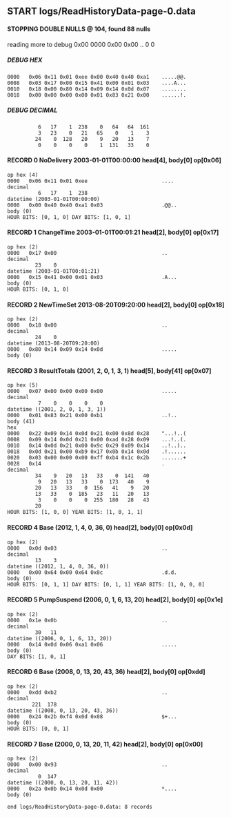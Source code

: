 ## START logs/ReadHistoryData-page-0.data
#### STOPPING DOUBLE NULLS @ 104, found 88 nulls
reading more to debug 0x00
    0000   0x00 0x00                                  ..
              0    0
##### DEBUG HEX
    0000   0x06 0x11 0x01 0xee 0x00 0x40 0x40 0xa1    .....@@.
    0008   0x03 0x17 0x00 0x15 0x41 0x00 0x01 0x03    ....A...
    0010   0x18 0x00 0x80 0x14 0x09 0x14 0x0d 0x07    ........
    0018   0x00 0x00 0x00 0x00 0x01 0x83 0x21 0x00    ......!.
##### DEBUG DECIMAL
              6   17    1  238    0   64   64  161
              3   23    0   21   65    0    1    3
             24    0  128   20    9   20   13    7
              0    0    0    0    1  131   33    0
#### RECORD 0 NoDelivery 2003-01-01T00:00:00 head[4], body[0] op[0x06]

    op hex (4)
    0000   0x06 0x11 0x01 0xee                        ....
    decimal
              6   17    1  238
    datetime (2003-01-01T00:00:00)
    0000   0x00 0x40 0x40 0xa1 0x03                   .@@..
    body (0)
    HOUR BITS: [0, 1, 0] DAY BITS: [1, 0, 1]
#### RECORD 1 ChangeTime 2003-01-01T00:01:21 head[2], body[0] op[0x17]

    op hex (2)
    0000   0x17 0x00                                  ..
    decimal
             23    0
    datetime (2003-01-01T00:01:21)
    0000   0x15 0x41 0x00 0x01 0x03                   .A...
    body (0)
    HOUR BITS: [0, 1, 0]
#### RECORD 2 NewTimeSet 2013-08-20T09:20:00 head[2], body[0] op[0x18]

    op hex (2)
    0000   0x18 0x00                                  ..
    decimal
             24    0
    datetime (2013-08-20T09:20:00)
    0000   0x80 0x14 0x09 0x14 0x0d                   .....
    body (0)

#### RECORD 3 ResultTotals (2001, 2, 0, 1, 3, 1) head[5], body[41] op[0x07]

    op hex (5)
    0000   0x07 0x00 0x00 0x00 0x00                   .....
    decimal
              7    0    0    0    0
    datetime ((2001, 2, 0, 1, 3, 1))
    0000   0x01 0x83 0x21 0x00 0xb1                   ..!..
    body (41)
    hex
    0000   0x22 0x09 0x14 0x0d 0x21 0x00 0x8d 0x28    "...!..(
    0008   0x09 0x14 0x0d 0x21 0x00 0xad 0x28 0x09    ...!..(.
    0010   0x14 0x0d 0x21 0x00 0x9c 0x29 0x09 0x14    ..!..)..
    0018   0x0d 0x21 0x00 0xb9 0x17 0x0b 0x14 0x0d    .!......
    0020   0x03 0x00 0x00 0x00 0xff 0xb4 0x1c 0x2b    .......+
    0028   0x14                                       .
    decimal
             34    9   20   13   33    0  141   40
              9   20   13   33    0  173   40    9
             20   13   33    0  156   41    9   20
             13   33    0  185   23   11   20   13
              3    0    0    0  255  180   28   43
             20
    HOUR BITS: [1, 0, 0] YEAR BITS: [1, 0, 1, 1]
#### RECORD 4 Base (2012, 1, 4, 0, 36, 0) head[2], body[0] op[0x0d]

    op hex (2)
    0000   0x0d 0x03                                  ..
    decimal
             13    3
    datetime ((2012, 1, 4, 0, 36, 0))
    0000   0x00 0x64 0x00 0x64 0x8c                   .d.d.
    body (0)
    HOUR BITS: [0, 1, 1] DAY BITS: [0, 1, 1] YEAR BITS: [1, 0, 0, 0]
#### RECORD 5 PumpSuspend (2006, 0, 1, 6, 13, 20) head[2], body[0] op[0x1e]

    op hex (2)
    0000   0x1e 0x0b                                  ..
    decimal
             30   11
    datetime ((2006, 0, 1, 6, 13, 20))
    0000   0x14 0x0d 0x06 0xa1 0x06                   .....
    body (0)
    DAY BITS: [1, 0, 1]
#### RECORD 6 Base (2008, 0, 13, 20, 43, 36) head[2], body[0] op[0xdd]

    op hex (2)
    0000   0xdd 0xb2                                  ..
    decimal
            221  178
    datetime ((2008, 0, 13, 20, 43, 36))
    0000   0x24 0x2b 0xf4 0x0d 0x08                   $+...
    body (0)
    HOUR BITS: [0, 0, 1]
#### RECORD 7 Base (2000, 0, 13, 20, 11, 42) head[2], body[0] op[0x00]

    op hex (2)
    0000   0x00 0x93                                  ..
    decimal
              0  147
    datetime ((2000, 0, 13, 20, 11, 42))
    0000   0x2a 0x0b 0x14 0x0d 0x00                   *....
    body (0)

`end logs/ReadHistoryData-page-0.data: 8 records`
